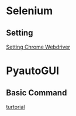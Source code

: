 # Selenium

## Setting

[ Setting Chrome Webdriver](https://zhuanlan.zhihu.com/p/60852696)


# PyautoGUI

## Basic Command

[ turtorial ](https://yanwei-liu.medium.com/pyautogui-%E4%BD%BF%E7%94%A8python%E6%93%8D%E6%8E%A7%E9%9B%BB%E8%85%A6-662cc3b18b80)